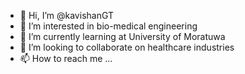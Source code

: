 - 👋 Hi, I’m @kavishanGT
- 👀 I’m interested in bio-medical engineering
- 🌱 I’m currently learning at University of Moratuwa
- 💞️ I’m looking to collaborate on healthcare industries
- 📫 How to reach me ...

<!---
kavishanGT/kavishanGT is a ✨ special ✨ repository because its `README.md` (this file) appears on your GitHub profile.
You can click the Preview link to take a look at your changes.
--->
